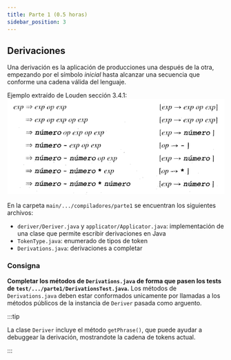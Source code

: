 ```yaml
---
title: Parte 1 (0.5 horas)
sidebar_position: 3
---
```

## Derivaciones
Una derivación es la aplicación de producciones una después de la otra, empezando por el símbolo *inicial* hasta alcanzar una secuencia que conforme una cadena válida del lenguaje.

Ejemplo extraído de Louden sección 3.4.1:
![ejemploderivaciones](./img4.png)

En la carpeta `main/.../compiladores/parte1` se encuentran los siguientes archivos:
- `deriver/Deriver.java` y `applicator/Applicator.java`: implementación de una clase que permite escribir derivaciones en Java
- `TokenType.java`: enumerado de tipos de token
- `Derivations.java`: derivaciones a completar

### Consigna
**Completar los métodos de `Derivations.java` de forma que pasen los tests de `test/.../parte1/DerivationsTest.java`.** Los métodos de `Derivations.java` deben estar conformados unicamente por llamadas a los métodos públicos de la instancia de `Deriver` pasada como arguento.

:::tip

La clase `Deriver` incluye el método `getPhrase()`, que puede ayudar a debuggear la derivación, mostrandote la cadena de tokens actual.

:::